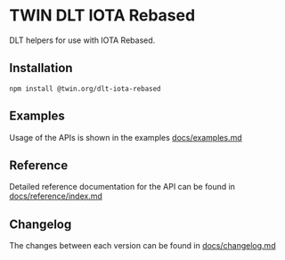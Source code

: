 # TWIN DLT IOTA Rebased

DLT helpers for use with IOTA Rebased.

## Installation

```shell
npm install @twin.org/dlt-iota-rebased
```

## Examples

Usage of the APIs is shown in the examples [docs/examples.md](docs/examples.md)

## Reference

Detailed reference documentation for the API can be found in [docs/reference/index.md](docs/reference/index.md)

## Changelog

The changes between each version can be found in [docs/changelog.md](docs/changelog.md)
